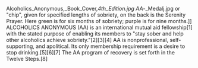 Alcoholics_Anonymous,_Book_Cover,_4th_Edition.jpg AA_-_Medalj.jpg or "chip", given for specified lengths of sobriety, on the back is the Serenity Prayer. Here green is for six months of sobriety; purple is for nine months.]] ALCOHOLICS ANONYMOUS (AA) is an international mutual aid fellowship[1] with the stated purpose of enabling its members to "stay sober and help other alcoholics achieve sobriety."[2][3][4] AA is nonprofessional, self-supporting, and apolitical. Its only membership requirement is a desire to stop drinking.[5][6][7] The AA program of recovery is set forth in the Twelve Steps.[8]
